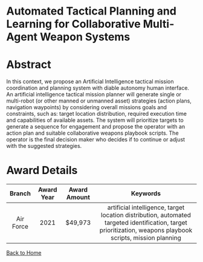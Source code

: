 
Automated Tactical Planning and Learning for Collaborative Multi-Agent Weapon Systems
=====================================================================================

# Abstract


In this context, we propose an Artificial Intelligence tactical mission coordination and planning system with diable autonomy human interface. An artificial intelligence tactical mission planner will generate single or multi-robot (or other manned or unmanned asset) strategies (action plans, navigation waypoints) by considering overall missions goals and constraints, such as: target location distribution, required execution time and capabilities of available assets. The system will prioritize targets to generate a sequence for engagement and propose the operator with an action plan and suitable collaborative weapons playbook scripts. The operator is the final decision maker who decides if to continue or adjust with the suggested strategies.  

# Award Details

|Branch|Award Year|Award Amount|Keywords|
| :---: | :---: | :---: | :---: |
|Air Force|2021|$49,973|artificial intelligence, target location distribution, automated targeted identification, target prioritization, weapons playbook scripts, mission planning|
  
  


[Back to Home](https://github.com/chrischow/dod_sbir_awards#1602)